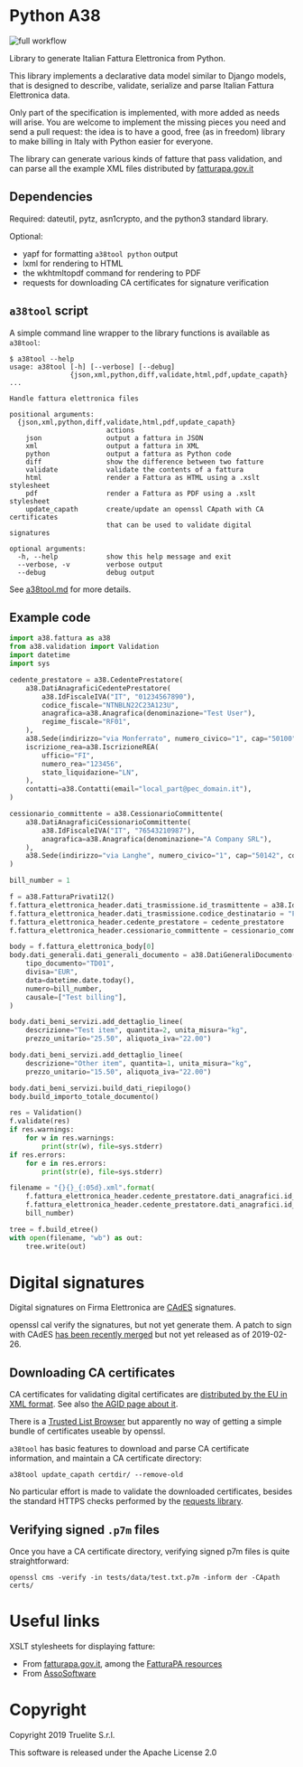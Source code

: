 # Python A38

![full workflow](https://github.com/Truelite/python-a38/actions/workflows/py.yml/badge.svg)

Library to generate Italian Fattura Elettronica from Python.

This library implements a declarative data model similar to Django models, that
is designed to describe, validate, serialize and parse Italian Fattura
Elettronica data.

Only part of the specification is implemented, with more added as needs will
arise. You are welcome to implement the missing pieces you need and send a pull
request: the idea is to have a good, free (as in freedom) library to make
billing in Italy with Python easier for everyone.

The library can generate various kinds of fatture that pass validation, and can
parse all the example XML files distributed by
[fatturapa.gov.it](https://www.fatturapa.gov.it/it/lafatturapa/esempi/)


## Dependencies

Required: dateutil, pytz, asn1crypto, and the python3 standard library.

Optional:
 * yapf for formatting `a38tool python` output
 * lxml for rendering to HTML
 * the wkhtmltopdf command for rendering to PDF
 * requests for downloading CA certificates for signature verification


## `a38tool` script

A simple command line wrapper to the library functions is available as `a38tool`:

```text
$ a38tool --help
usage: a38tool [-h] [--verbose] [--debug]
               {json,xml,python,diff,validate,html,pdf,update_capath} ...

Handle fattura elettronica files

positional arguments:
  {json,xml,python,diff,validate,html,pdf,update_capath}
                        actions
    json                output a fattura in JSON
    xml                 output a fattura in XML
    python              output a fattura as Python code
    diff                show the difference between two fatture
    validate            validate the contents of a fattura
    html                render a Fattura as HTML using a .xslt stylesheet
    pdf                 render a Fattura as PDF using a .xslt stylesheet
    update_capath       create/update an openssl CApath with CA certificates
                        that can be used to validate digital signatures

optional arguments:
  -h, --help            show this help message and exit
  --verbose, -v         verbose output
  --debug               debug output
```

See [a38tool.md](a38tool.md) for more details.



## Example code

```py
import a38.fattura as a38
from a38.validation import Validation
import datetime
import sys

cedente_prestatore = a38.CedentePrestatore(
    a38.DatiAnagraficiCedentePrestatore(
        a38.IdFiscaleIVA("IT", "01234567890"),
        codice_fiscale="NTNBLN22C23A123U",
        anagrafica=a38.Anagrafica(denominazione="Test User"),
        regime_fiscale="RF01",
    ),
    a38.Sede(indirizzo="via Monferrato", numero_civico="1", cap="50100", comune="Firenze", provincia="FI", nazione="IT"),
    iscrizione_rea=a38.IscrizioneREA(
        ufficio="FI",
        numero_rea="123456",
        stato_liquidazione="LN",
    ),
    contatti=a38.Contatti(email="local_part@pec_domain.it"),
)

cessionario_committente = a38.CessionarioCommittente(
    a38.DatiAnagraficiCessionarioCommittente(
        a38.IdFiscaleIVA("IT", "76543210987"),
        anagrafica=a38.Anagrafica(denominazione="A Company SRL"),
    ),
    a38.Sede(indirizzo="via Langhe", numero_civico="1", cap="50142", comune="Firenze", provincia="FI", nazione="IT"),
)

bill_number = 1

f = a38.FatturaPrivati12()
f.fattura_elettronica_header.dati_trasmissione.id_trasmittente = a38.IdTrasmittente("IT", "10293847561")
f.fattura_elettronica_header.dati_trasmissione.codice_destinatario = "FUFUFUF"
f.fattura_elettronica_header.cedente_prestatore = cedente_prestatore
f.fattura_elettronica_header.cessionario_committente = cessionario_committente

body = f.fattura_elettronica_body[0]
body.dati_generali.dati_generali_documento = a38.DatiGeneraliDocumento(
    tipo_documento="TD01",
    divisa="EUR",
    data=datetime.date.today(),
    numero=bill_number,
    causale=["Test billing"],
)

body.dati_beni_servizi.add_dettaglio_linee(
    descrizione="Test item", quantita=2, unita_misura="kg",
    prezzo_unitario="25.50", aliquota_iva="22.00")

body.dati_beni_servizi.add_dettaglio_linee(
    descrizione="Other item", quantita=1, unita_misura="kg",
    prezzo_unitario="15.50", aliquota_iva="22.00")

body.dati_beni_servizi.build_dati_riepilogo()
body.build_importo_totale_documento()

res = Validation()
f.validate(res)
if res.warnings:
    for w in res.warnings:
        print(str(w), file=sys.stderr)
if res.errors:
    for e in res.errors:
        print(str(e), file=sys.stderr)

filename = "{}{}_{:05d}.xml".format(
    f.fattura_elettronica_header.cedente_prestatore.dati_anagrafici.id_fiscale_iva.id_paese,
    f.fattura_elettronica_header.cedente_prestatore.dati_anagrafici.id_fiscale_iva.id_codice,
    bill_number)

tree = f.build_etree()
with open(filename, "wb") as out:
    tree.write(out)
```


# Digital signatures

Digital signatures on Firma Elettronica are
[CAdES](https://en.wikipedia.org/wiki/CAdES_(computing)) signatures.

openssl cal verify the signatures, but not yet generate them. A patch to sign
with CAdES [has been recently merged](https://github.com/openssl/openssl/commit/e85d19c68e7fb3302410bd72d434793e5c0c23a0)
but not yet released as of 2019-02-26.

## Downloading CA certificates

CA certificates for validating digital certificates are
[distributed by the EU in XML format](https://ec.europa.eu/cefdigital/wiki/display/cefdigital/esignature).
See also [the AGID page about it](https://www.agid.gov.it/it/piattaforme/firma-elettronica-qualificata/certificati).

There is a [Trusted List Browser](https://webgate.ec.europa.eu/tl-browser/) but
apparently no way of getting a simple bundle of certificates useable by
openssl.

`a38tool` has basic features to download and parse CA certificate information,
and maintain a CA certificate directory:

```
a38tool update_capath certdir/ --remove-old
```

No particular effort is made to validate the downloaded certificates, besides
the standard HTTPS checks performed by the [requests
library](http://docs.python-requests.org/en/master/).

## Verifying signed `.p7m` files

Once you have a CA certificate directory, verifying signed p7m files is quite
straightforward:

```
openssl cms -verify -in tests/data/test.txt.p7m -inform der -CApath certs/
```


# Useful links

XSLT stylesheets for displaying fatture:

* From [fatturapa.gov.it](https://www.fatturapa.gov.it/),
  among the [FatturaPA resources](https://www.fatturapa.gov.it/it/norme-e-regole/documentazione-fattura-elettronica/formato-fatturapa/index.html)
* From [AssoSoftware](http://www.assosoftware.it/allegati/assoinvoice/FoglioStileAssoSoftware.zip)


# Copyright

Copyright 2019 Truelite S.r.l.

This software is released under the Apache License 2.0
